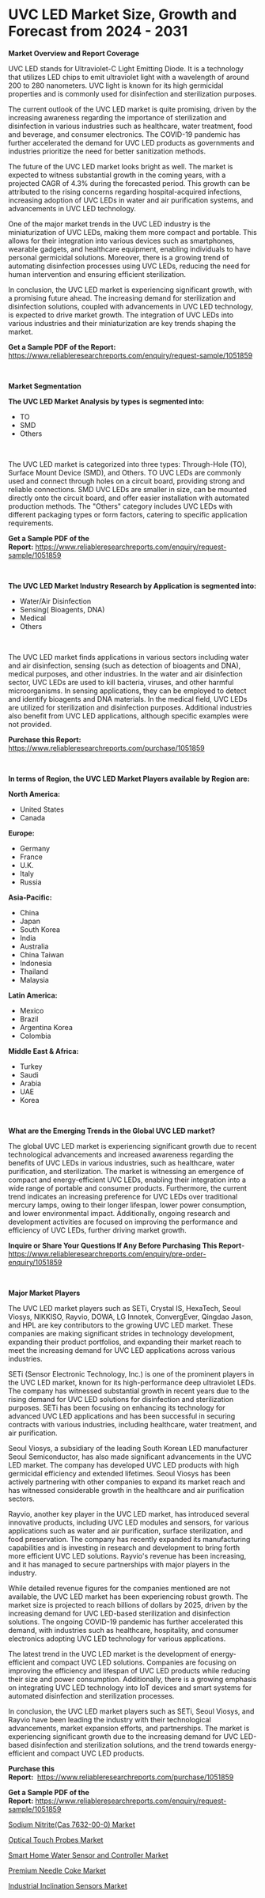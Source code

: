<p><h1>UVC LED Market Size, Growth and Forecast from 2024 - 2031</h1></p><p><strong>Market Overview and Report Coverage</strong></p>
<p><p>UVC LED stands for Ultraviolet-C Light Emitting Diode. It is a technology that utilizes LED chips to emit ultraviolet light with a wavelength of around 200 to 280 nanometers. UVC light is known for its high germicidal properties and is commonly used for disinfection and sterilization purposes.</p><p>The current outlook of the UVC LED market is quite promising, driven by the increasing awareness regarding the importance of sterilization and disinfection in various industries such as healthcare, water treatment, food and beverage, and consumer electronics. The COVID-19 pandemic has further accelerated the demand for UVC LED products as governments and industries prioritize the need for better sanitization methods.</p><p>The future of the UVC LED market looks bright as well. The market is expected to witness substantial growth in the coming years, with a projected CAGR of 4.3% during the forecasted period. This growth can be attributed to the rising concerns regarding hospital-acquired infections, increasing adoption of UVC LEDs in water and air purification systems, and advancements in UVC LED technology.</p><p>One of the major market trends in the UVC LED industry is the miniaturization of UVC LEDs, making them more compact and portable. This allows for their integration into various devices such as smartphones, wearable gadgets, and healthcare equipment, enabling individuals to have personal germicidal solutions. Moreover, there is a growing trend of automating disinfection processes using UVC LEDs, reducing the need for human intervention and ensuring efficient sterilization.</p><p>In conclusion, the UVC LED market is experiencing significant growth, with a promising future ahead. The increasing demand for sterilization and disinfection solutions, coupled with advancements in UVC LED technology, is expected to drive market growth. The integration of UVC LEDs into various industries and their miniaturization are key trends shaping the market.</p></p>
<p><strong>Get a Sample PDF of the Report:</strong> <a href="https://www.reliableresearchreports.com/enquiry/request-sample/1051859">https://www.reliableresearchreports.com/enquiry/request-sample/1051859</a></p>
<p>&nbsp;</p>
<p><strong>Market Segmentation</strong></p>
<p><strong>The UVC LED Market Analysis by types is segmented into:</strong></p>
<p><ul><li>TO</li><li>SMD</li><li>Others</li></ul></p>
<p>&nbsp;</p>
<p><p>The UVC LED market is categorized into three types: Through-Hole (TO), Surface Mount Device (SMD), and Others. TO UVC LEDs are commonly used and connect through holes on a circuit board, providing strong and reliable connections. SMD UVC LEDs are smaller in size, can be mounted directly onto the circuit board, and offer easier installation with automated production methods. The "Others" category includes UVC LEDs with different packaging types or form factors, catering to specific application requirements.</p></p>
<p><strong>Get a Sample PDF of the Report:</strong>&nbsp;<a href="https://www.reliableresearchreports.com/enquiry/request-sample/1051859">https://www.reliableresearchreports.com/enquiry/request-sample/1051859</a></p>
<p>&nbsp;</p>
<p><strong>The UVC LED Market Industry Research by Application is segmented into:</strong></p>
<p><ul><li>Water/Air Disinfection</li><li>Sensing( Bioagents, DNA)</li><li>Medical</li><li>Others</li></ul></p>
<p>&nbsp;</p>
<p><p>The UVC LED market finds applications in various sectors including water and air disinfection, sensing (such as detection of bioagents and DNA), medical purposes, and other industries. In the water and air disinfection sector, UVC LEDs are used to kill bacteria, viruses, and other harmful microorganisms. In sensing applications, they can be employed to detect and identify bioagents and DNA materials. In the medical field, UVC LEDs are utilized for sterilization and disinfection purposes. Additional industries also benefit from UVC LED applications, although specific examples were not provided.</p></p>
<p><strong>Purchase this Report:</strong>&nbsp; <a href="https://www.reliableresearchreports.com/purchase/1051859">https://www.reliableresearchreports.com/purchase/1051859</a></p>
<p>&nbsp;</p>
<p><strong>In terms of Region, the UVC LED Market Players available by Region are:</strong></p>
<p>
    <p> <strong> North America: </strong>
        <ul>
            <li>United States</li>
            <li>Canada</li>
        </ul>
        </p> 
    <p> <strong> Europe: </strong>
        <ul>
            <li>Germany</li>
            <li>France</li>
            <li>U.K.</li>
            <li>Italy</li>
            <li>Russia</li>
        </ul>
        </p> 
    <p> <strong> Asia-Pacific: </strong>
        <ul>
            <li>China</li>
            <li>Japan</li>
            <li>South Korea</li>
            <li>India</li>
            <li>Australia</li>
            <li>China Taiwan</li>
            <li>Indonesia</li>
            <li>Thailand</li>
            <li>Malaysia</li>
        </ul>
        </p> 
    <p> <strong> Latin America: </strong>
        <ul>
            <li>Mexico</li>
            <li>Brazil</li>
            <li>Argentina Korea</li>
            <li>Colombia</li>
        </ul>
        </p> 
    <p> <strong> Middle East & Africa: </strong>
        <ul>
            <li>Turkey</li>
            <li>Saudi</li>
            <li>Arabia</li>
            <li>UAE</li>
            <li>Korea</li>
        </ul>
    </p>
    </p>
<p>&nbsp;</p>
<p><strong>What are the Emerging Trends in the Global UVC LED market?</strong></p>
<p><p>The global UVC LED market is experiencing significant growth due to recent technological advancements and increased awareness regarding the benefits of UVC LEDs in various industries, such as healthcare, water purification, and sterilization. The market is witnessing an emergence of compact and energy-efficient UVC LEDs, enabling their integration into a wide range of portable and consumer products. Furthermore, the current trend indicates an increasing preference for UVC LEDs over traditional mercury lamps, owing to their longer lifespan, lower power consumption, and lower environmental impact. Additionally, ongoing research and development activities are focused on improving the performance and efficiency of UVC LEDs, further driving market growth.</p></p>
<p><strong>Inquire or Share Your Questions If Any Before Purchasing This Report</strong>- <a href="https://www.reliableresearchreports.com/enquiry/pre-order-enquiry/1051859">https://www.reliableresearchreports.com/enquiry/pre-order-enquiry/1051859</a></p>
<p>&nbsp;</p>
<p><strong>Major Market Players</strong></p>
<p><p>The UVC LED market players such as SETi, Crystal IS, HexaTech, Seoul Viosys, NIKKISO, Rayvio, DOWA, LG Innotek, ConvergEver, Qingdao Jason, and HPL are key contributors to the growing UVC LED market. These companies are making significant strides in technology development, expanding their product portfolios, and expanding their market reach to meet the increasing demand for UVC LED applications across various industries.</p><p>SETi (Sensor Electronic Technology, Inc.) is one of the prominent players in the UVC LED market, known for its high-performance deep ultraviolet LEDs. The company has witnessed substantial growth in recent years due to the rising demand for UVC LED solutions for disinfection and sterilization purposes. SETi has been focusing on enhancing its technology for advanced UVC LED applications and has been successful in securing contracts with various industries, including healthcare, water treatment, and air purification.</p><p>Seoul Viosys, a subsidiary of the leading South Korean LED manufacturer Seoul Semiconductor, has also made significant advancements in the UVC LED market. The company has developed UVC LED products with high germicidal efficiency and extended lifetimes. Seoul Viosys has been actively partnering with other companies to expand its market reach and has witnessed considerable growth in the healthcare and air purification sectors.</p><p>Rayvio, another key player in the UVC LED market, has introduced several innovative products, including UVC LED modules and sensors, for various applications such as water and air purification, surface sterilization, and food preservation. The company has recently expanded its manufacturing capabilities and is investing in research and development to bring forth more efficient UVC LED solutions. Rayvio's revenue has been increasing, and it has managed to secure partnerships with major players in the industry.</p><p>While detailed revenue figures for the companies mentioned are not available, the UVC LED market has been experiencing robust growth. The market size is projected to reach billions of dollars by 2025, driven by the increasing demand for UVC LED-based sterilization and disinfection solutions. The ongoing COVID-19 pandemic has further accelerated this demand, with industries such as healthcare, hospitality, and consumer electronics adopting UVC LED technology for various applications.</p><p>The latest trend in the UVC LED market is the development of energy-efficient and compact UVC LED solutions. Companies are focusing on improving the efficiency and lifespan of UVC LED products while reducing their size and power consumption. Additionally, there is a growing emphasis on integrating UVC LED technology into IoT devices and smart systems for automated disinfection and sterilization processes.</p><p>In conclusion, the UVC LED market players such as SETi, Seoul Viosys, and Rayvio have been leading the industry with their technological advancements, market expansion efforts, and partnerships. The market is experiencing significant growth due to the increasing demand for UVC LED-based disinfection and sterilization solutions, and the trend towards energy-efficient and compact UVC LED products.</p></p>
<p><strong>Purchase this Report:</strong>&nbsp;&nbsp;<a href="https://www.reliableresearchreports.com/purchase/1051859">https://www.reliableresearchreports.com/purchase/1051859</a></p>
<p></p>
<p><strong>Get a Sample PDF of the Report:</strong>&nbsp;<a href="https://www.reliableresearchreports.com/enquiry/request-sample/1051859">https://www.reliableresearchreports.com/enquiry/request-sample/1051859</a></p>
<p><p><a href="https://www.linkedin.com/pulse/decoding-sodium-nitritecas-7632-00-0-market-deep-dive-latest-wmh4c/">Sodium Nitrite(Cas 7632-00-0) Market</a></p><p><a href="https://issuu.com/reportprime-2/docs/optical-touch-probes-market-size-2030.pptx">Optical Touch Probes Market</a></p><p><a href="https://github.com/ChiragRp1/Market-Research-Report-List-2/blob/main/smart-home-water-sensor-and-controller-market.md">Smart Home Water Sensor and Controller Market</a></p><p><a href="https://www.linkedin.com/pulse/premium-needle-coke-market-insights-players-forecast-till-gcanc/">Premium Needle Coke Market</a></p><p><a href="https://github.com/BryceTownsendr/Market-Research-Report-List-2/blob/main/industrial-inclination-sensors-market.md">Industrial Inclination Sensors Market</a></p></p>